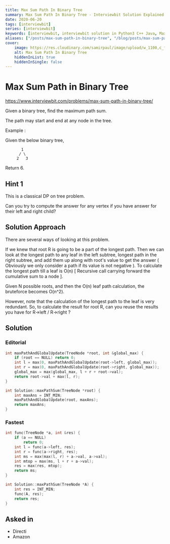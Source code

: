 ```yaml
---
title: Max Sum Path In Binary Tree
summary: Max Sum Path In Binary Tree - Interviewbit Solution Explained
date: 2020-06-20
tags: [interviewbit]
series: [interviewbit]
keywords: [interviewbit, interviewbit solution in Python3 C++ Java, Max Sum Path In Binary Tree solution]
aliases: ["/posts/max-sum-path-in-binary-tree", "/blog/posts/max-sum-path-in-binary-tree", "/max-sum-path-in-binary-tree"]
cover:
    image: https://res.cloudinary.com/samirpaul/image/upload/w_1100,c_fit,co_rgb:FFFFFF,l_text:Arial_70_bold:Max Sum Path In Binary Tree - Solution Explained/problem-solving.webp
    alt: Max Sum Path In Binary Tree
    hiddenInList: true
    hiddenInSingle: false
---
```


# Max Sum Path in Binary Tree

https://www.interviewbit.com/problems/max-sum-path-in-binary-tree/

Given a binary tree, find the maximum path sum.

The path may start and end at any node in the tree.

Example :

Given the below binary tree,
```
       1
      / \
     2   3
```
Return 6.

## Hint 1

This is a classical DP on tree problem.

Can you try to compute the answer for any vertex if you have answer for their left and right child?

## Solution Approach

There are several ways of looking at this problem. 

If we knew that root R is going to be a part of the longest path. Then we can look at the longest path to any leaf in the left subtree, longest path in the right subtree, and add them up along with root's value to get the answer ( Obviously we only consider a path if its value is not negative ). To calculate the longest path till a leaf is O(n) [ Recursive call carrying forward the cumulative sum to a node ]. 

Given N possible roots, and then the O(n) leaf path calculation, the bruteforce becomes O(n^2).

However, note that the calculation of the longest path to the leaf is very redundant. So, to calculate the result for root R, can you reuse the results you have for R->left / R->right ?

## Solution

### Editorial
```cpp
int maxPathAndGlobalUpdate(TreeNode *root, int &global_max) {
    if (root == NULL) return 0;
    int l = max(0, maxPathAndGlobalUpdate(root->left, global_max));
    int r = max(0, maxPathAndGlobalUpdate(root->right, global_max));
    global_max = max(global_max, l + r + root->val);
    return root->val + max(l, r);
}

int Solution::maxPathSum(TreeNode *root) {
    int maxAns = INT_MIN;
    maxPathAndGlobalUpdate(root, maxAns);
    return maxAns;
}

```

### Fastest
```cpp
int func(TreeNode *a, int &res) {
    if (a == NULL)
        return 0;
    int l = func(a->left, res);
    int r = func(a->right, res);
    int ms = max(max(l, r) + a->val, a->val);
    int mtop = max(ms, l + r + a->val);
    res = max(res, mtop);
    return ms;
}

int Solution::maxPathSum(TreeNode *A) {
    int res = INT_MIN;
    func(A, res);
    return res;
}

```

## Asked in
* Directi
* Amazon
